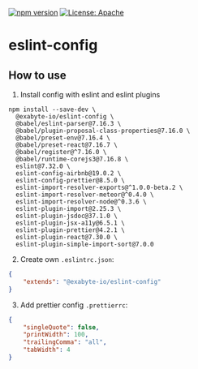[![npm version](https://badge.fury.io/js/%40exabyte-io%2Feslint-config.svg)](https://badge.fury.io/js/%40exabyte-io%2Feslint-config)
[![License: Apache](https://img.shields.io/badge/License-Apache-blue.svg)](https://www.apache.org/licenses/LICENSE-2.0)

# eslint-config

## How to use

1. Install config with eslint and eslint plugins

  ```
  npm install --save-dev \
    @exabyte-io/eslint-config \
    @babel/eslint-parser@7.16.3 \
    @babel/plugin-proposal-class-properties@7.16.0 \
    @babel/preset-env@7.16.4 \
    @babel/preset-react@7.16.7 \
    @babel/register@^7.16.0 \
    @babel/runtime-corejs3@7.16.8 \
    eslint@7.32.0 \
    eslint-config-airbnb@19.0.2 \
    eslint-config-prettier@8.5.0 \
    eslint-import-resolver-exports@^1.0.0-beta.2 \
    eslint-import-resolver-meteor@^0.4.0 \
    eslint-import-resolver-node@^0.3.6 \
    eslint-plugin-import@2.25.3 \
    eslint-plugin-jsdoc@37.1.0 \
    eslint-plugin-jsx-a11y@6.5.1 \
    eslint-plugin-prettier@4.2.1 \
    eslint-plugin-react@7.30.0 \
    eslint-plugin-simple-import-sort@7.0.0
  ```


2. Create own `.eslintrc.json`:

  ```JSON
  {
      "extends": "@exabyte-io/eslint-config"
  }
  ```

3. Add prettier config `.prettierrc`:

  ```JSON
  {
      "singleQuote": false,
      "printWidth": 100,
      "trailingComma": "all",
      "tabWidth": 4
  }
  ```
